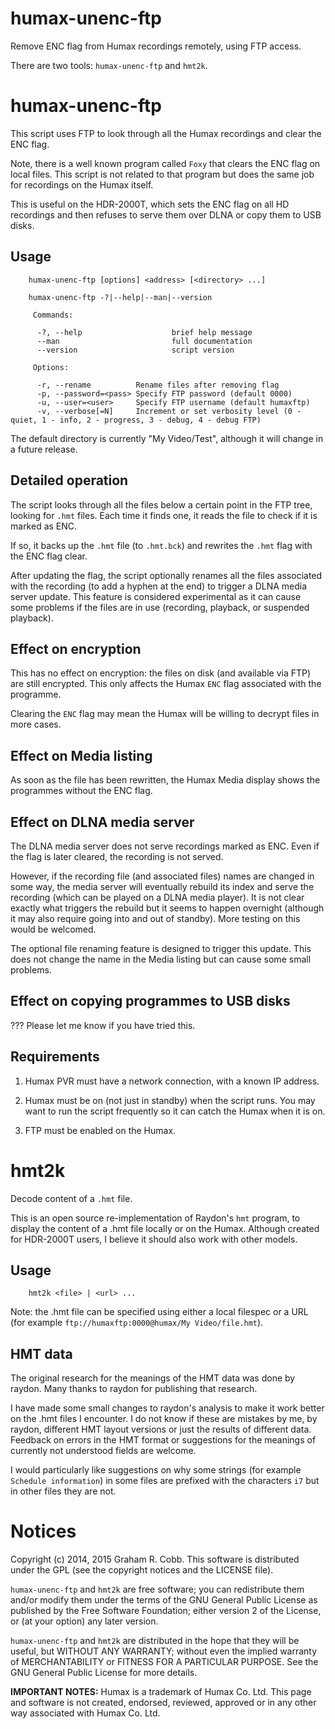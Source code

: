 # humax-unenc-ftp

Remove ENC flag from Humax recordings remotely, using FTP access.

There are two tools: `humax-unenc-ftp` and `hmt2k`.

# humax-unenc-ftp

This script uses FTP to look through all the Humax recordings and clear the ENC
flag.

Note, there is a well known program called `Foxy` that clears the ENC flag on
local files.  This script is not related to that program but does the same job
for recordings on the Humax itself.

This is useful on the HDR-2000T, which sets the ENC flag on all HD recordings
and then refuses to serve them over DLNA or copy them to USB disks.

## Usage
```
    humax-unenc-ftp [options] <address> [<directory> ...]

    humax-unenc-ftp -?|--help|--man|--version

     Commands:

      -?, --help                    brief help message
      --man                         full documentation
      --version                     script version

     Options:

      -r, --rename          Rename files after removing flag
      -p, --password=<pass> Specify FTP password (default 0000)
      -u, --user=<user>     Specify FTP username (default humaxftp)
      -v, --verbose[=N]     Increment or set verbosity level (0 - quiet, 1 - info, 2 - progress, 3 - debug, 4 - debug FTP)
```

The default directory is currently "My Video/Test", although it will change in
a future release.

## Detailed operation

The script looks through all the files below a certain point in the FTP tree,
looking for `.hmt` files.  Each time it finds one, it reads the file to check
if it is marked as ENC.

If so, it backs up the `.hmt` file (to `.hmt.bck`) and rewrites the `.hmt` flag
with the ENC flag clear.

After updating the flag, the script optionally renames all the files associated
with the recording (to add a hyphen at the end) to trigger a DLNA media server
update.  This feature is considered experimental as it can cause some problems
if the files are in use (recording, playback, or suspended playback).

## Effect on encryption

This has no effect on encryption: the files on disk (and available via FTP) are
still encrypted. This only affects the Humax `ENC` flag associated with the
programme.

Clearing the `ENC` flag may mean the Humax will be willing to decrypt files in
more cases.

## Effect on Media listing

As soon as the file has been rewritten, the Humax Media display shows the
programmes without the ENC flag.

## Effect on DLNA media server

The DLNA media server does not serve recordings marked as ENC.  Even if the flag
is later cleared, the recording is not served.

However, if the recording file (and associated files) names are changed in some
way, the media server will eventually rebuild its index and serve the recording
(which can be played on a DLNA media player). It is not clear exactly what
triggers the rebuild but it seems to happen overnight (although it may also
require going into and out of standby).  More testing on this would be welcomed.

The optional file renaming feature is designed to trigger this update. This
does not change the name in the Media listing but can cause some small problems.

## Effect on copying programmes to USB disks

??? Please let me know if you have tried this.

## Requirements

1. Humax PVR must have a network connection, with a known IP address.

2. Humax must be on (not just in standby) when the script runs.
You may want to run the script frequently so it can catch the Humax
when it is on.

3. FTP must be enabled on the Humax.

# hmt2k

Decode content of a `.hmt` file.

This is an open source re-implementation of Raydon's `hmt` program, to
display the content of a .hmt file locally or on the Humax. Although
created for HDR-2000T users, I believe it should also work with other
models.

## Usage
```
    hmt2k <file> | <url> ...

```

Note: the .hmt file can be specified using either a local filespec or a URL
(for example `ftp://humaxftp:0000@humax/My Video/file.hmt`).

## HMT data

The original research for the meanings of the HMT data was done by raydon.
Many thanks to raydon for publishing that research.

I have made some small changes to raydon's analysis to make it work better
on the .hmt files I encounter.  I do not know if these are mistakes by me,
by raydon, different HMT layout versions or just the results of different
data.  Feedback on errors in the HMT format or suggestions for the meanings
of currently not understood fields are welcome.

I would particularly like suggestions on why some strings (for example
`Schedule information`) in some files are prefixed with the characters
`i7` but in other files they are not.

# Notices
Copyright (c) 2014, 2015 Graham R. Cobb.
This software is distributed under the GPL (see the copyright notices and the
LICENSE file).

`humax-unenc-ftp` and `hmt2k` are free software; you can redistribute them
and/or modify them under the terms of the GNU General Public License as
published by the Free Software Foundation; either version 2 of the License,
or (at your option) any later version.

`humax-unenc-ftp` and `hmt2k` are distributed in the hope that they will be
useful, but WITHOUT ANY WARRANTY; without even the implied warranty of
MERCHANTABILITY or FITNESS FOR A PARTICULAR PURPOSE.  See the
GNU General Public License for more details.

**IMPORTANT NOTES:** Humax is a trademark of Humax Co. Ltd.
This page and software is not created, endorsed, reviewed, approved or in any
other way associated with Humax Co. Ltd.


